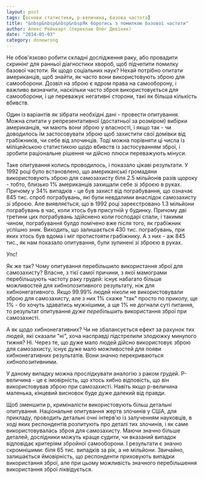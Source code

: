 ```yaml
---
layout: post
tags: [основи статистики, р-величина, базова частота]
title: "&nbsp&nbsp&nbsp&nbspЯк боротись з помилкою базової частоти"
author: Алекс Рейнхарт (переклав Олег Девіняк)
date: "2014-05-03" 
category: donewrong
---
```


Не обов'язково робити складні дослідження раку, або провадити скринінг для ранньої діагностики хвороб, щоб підчепити помилку базової частоти. Як щодо соціальних наук? Нехай потрібно опитати американців, щоб знайти, як часто вони використовують зброю для самооборони. Дозвіл на зброю є ядром права на самооборону, і важливо визначити, наскільки часто зброя використовується для самооборони, і це переважує негативні сторони, такі як більша кількість вбивств.

Один із варіантів як зібрати необхідні дані - провести опитування. Можна спитати у репрезентативної (достатньої за розміром) вибірки американців, чи мають вони зброю у власності, і якщо так - чи доводилось їм застосовувати зброю щоб захистити свої домівки від грабіжників, чи себе від злочинців. Тоді можна порівняти ці числа із міліцейською статистикою щодо вбивств із застосуванням зброї, і зробити раціональне рішення чи дійсно плюси переважують мінуси.

Таке опитування колись проводилось, і показало цікаві результати. У 1992 році було встановлено, що американські громадяни використовують зброю для самозахисту біля 2.5 мільйонів разів щороку - тобто, близько 1% американців захищали себе зі зброєю в руках. Причому у 34% випадків - це був захист від пограбування, що означає 845 тис. спроб пограбувань, які були невдалими внаслідок самозахисту зі зброєю. Але виявляється, що в 1992 році зареєстровано 1.3 мільйони пограбувань в час, коли хтось був присутній у будинку. Причому дві третини цих пограбувань здійснено коли господарі спали, і такимм чином, пограбування булдо помічено вже після того, як грабіжник успішно зник. Виходить, що залишається 430 тис. пограбувань, при яких хтось був вдома і міг протистояти грабіжнику. А з них - аж 845 тис., як нам показало опитування, були зупинені зі зброєю в руках.

Упс!

Як же так? Чому опитування перебільшило використання зброї для самозахисту? Власне, з тієї самої причини, з якої мамограми перебільшують частоту раку грудей: існує набагато більше можливостей для хибнопозитивного результату, ніж для хибнонегативного. Якщо 99.99% людей ніколи не використовували зброю для самозахисту, але з них 1% скаже "так" просто по приколу, ще 1% - бо хочуть здаватись мужнішими, а ще 1% не догнали суті питання, то результат опитування *дуже перебільшить* використання зброї при самозахисті.

А як щодо хибнонегативних? Чи не збалансується ефект за рахунок тих людей, які сказали "ні", хоча насправді підстрелили злодюжку минулого тижня? Ні. Через те, що дуже мало людей дійсно використовує зброю для самозахисту, існує дуже мало можливостей для появи хибнонегативних результатів. Вони значно перекриваються хибнопозитивними.

У даному випадку можна прослідкувати аналогію з раком грудей. Р-величина - це є імовірність, що хтось хибно відповість, що він використовував зброю при самозахисті. Навіть якщо р-величина маленька, кінцевий висновок буде дуже далекий від правди.

Щоб зменшити р, криміналісти використовують більш детальні опитування. Національне опитування жертв злочинів у США, для прикладу, проводить детальні очні інтерв'ю із залученням науковців, в ході яких респондентів розпитують про деталі тих злочинів, і як саме використовувалась зброя для самозахисту. Маючи значно більше деталей, дослідники можуть краще судити, чи вказаний випадок відповідає критеріям збройної самооборони. І результати є значно скромнішими: біля 65 тис. випадків за рік, а не мільйони. Звичайно, залишається ймовірність, що респонденти приховують випадки використання зброї, але при цьому можливість значного перебільшення використання зброї ліквідується.
